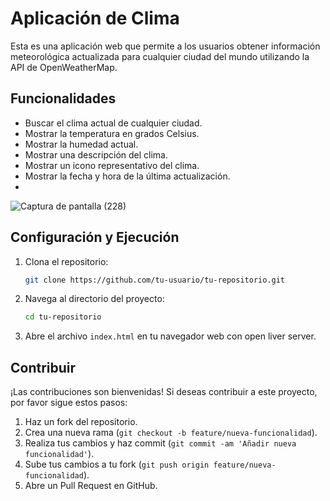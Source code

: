 # Aplicación de Clima

Esta es una aplicación web que permite a los usuarios obtener información meteorológica actualizada para cualquier ciudad del mundo utilizando la API de OpenWeatherMap.

## Funcionalidades

- Buscar el clima actual de cualquier ciudad.
- Mostrar la temperatura en grados Celsius.
- Mostrar la humedad actual.
- Mostrar una descripción del clima.
- Mostrar un icono representativo del clima.
- Mostrar la fecha y hora de la última actualización.
- 
![Captura de pantalla (228)](https://github.com/user-attachments/assets/0bdb35d8-907c-447b-b04c-ee4b3486de1f)

## Configuración y Ejecución

1. Clona el repositorio:
    ```bash
    git clone https://github.com/tu-usuario/tu-repositorio.git
    ```

2. Navega al directorio del proyecto:
    ```bash
    cd tu-repositorio
    ```

3. Abre el archivo `index.html` en tu navegador web con open liver server.

## Contribuir

¡Las contribuciones son bienvenidas! Si deseas contribuir a este proyecto, por favor sigue estos pasos:

1. Haz un fork del repositorio.
2. Crea una nueva rama (`git checkout -b feature/nueva-funcionalidad`).
3. Realiza tus cambios y haz commit (`git commit -am 'Añadir nueva funcionalidad'`).
4. Sube tus cambios a tu fork (`git push origin feature/nueva-funcionalidad`).
5. Abre un Pull Request en GitHub.

